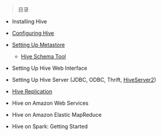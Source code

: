 
> 目录

- Installing Hive

- [Configuring Hive](https://github.com/ZGG2016/hive-website/blob/master/Administrator%20Documentation/Configuring%20Hive.md)

- [Setting Up Metastore](https://github.com/ZGG2016/hive-website/blob/master/Administrator%20Documentation/Setting%20Up%20Metastore.md)

	- [Hive Schema Tool](https://github.com/ZGG2016/hive-website/blob/master/Administrator%20Documentation/Hive%20Schema%20Tool.md)

- Setting Up Hive Web Interface

- Setting Up Hive Server (JDBC, ODBC, Thrift, [HiveServer2](https://github.com/ZGG2016/hive-website/blob/master/Administrator%20Documentation/Setting%20Up%20HiveServer2.md))

- [Hive Replication](https://github.com/ZGG2016/hive-website/blob/master/Administrator%20Documentation/Hive%20Replication.md)

- Hive on Amazon Web Services

- Hive on Amazon Elastic MapReduce

- Hive on Spark: Getting Started